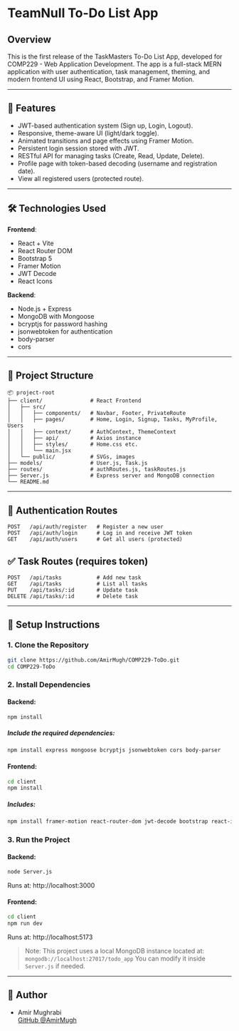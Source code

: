 # TeamNull To-Do List App

## Overview
This is the first release of the TaskMasters To-Do List App, developed for COMP229 - Web Application Development. The app is a full-stack MERN application with user authentication, task management, theming, and modern frontend UI using React, Bootstrap, and Framer Motion.

---

## 🌟 Features
- JWT-based authentication system (Sign up, Login, Logout).
- Responsive, theme-aware UI (light/dark toggle).
- Animated transitions and page effects using Framer Motion.
- Persistent login session stored with JWT.
- RESTful API for managing tasks (Create, Read, Update, Delete).
- Profile page with token-based decoding (username and registration date).
- View all registered users (protected route).

---

## 🛠️ Technologies Used
**Frontend**:
- React + Vite
- React Router DOM
- Bootstrap 5
- Framer Motion
- JWT Decode
- React Icons

**Backend**:
- Node.js + Express
- MongoDB with Mongoose
- bcryptjs for password hashing
- jsonwebtoken for authentication
- body-parser
- cors

---

## 📂 Project Structure
```
📦 project-root
├── client/               # React Frontend
│   ├── src/
│   │   ├── components/   # Navbar, Footer, PrivateRoute
│   │   ├── pages/        # Home, Login, Signup, Tasks, MyProfile, Users
│   │   ├── context/      # AuthContext, ThemeContext
│   │   ├── api/          # Axios instance
│   │   ├── styles/       # Home.css etc.
│   │   └── main.jsx
│   └── public/           # SVGs, images
├── models/               # User.js, Task.js
├── routes/               # authRoutes.js, taskRoutes.js
├── Server.js             # Express server and MongoDB connection
└── README.md
```

---

## 🔐 Authentication Routes
```
POST   /api/auth/register   # Register a new user
POST   /api/auth/login      # Log in and receive JWT token
GET    /api/auth/users      # Get all users (protected)
```

## ✅ Task Routes (requires token)
```
POST   /api/tasks           # Add new task
GET    /api/tasks           # List all tasks
PUT    /api/tasks/:id       # Update task
DELETE /api/tasks/:id       # Delete task
```

---

## 🚀 Setup Instructions

### 1. Clone the Repository
```bash
git clone https://github.com/AmirMugh/COMP229-ToDo.git
cd COMP229-ToDo
```

### 2. Install Dependencies
#### Backend:
```bash
npm install
```
##### Include the required dependencies:
```bash
npm install express mongoose bcryptjs jsonwebtoken cors body-parser
```

#### Frontend:
```bash
cd client
npm install
```
##### Includes:
```bash
npm install framer-motion react-router-dom jwt-decode bootstrap react-icons
```

### 3. Run the Project
#### Backend:
```bash
node Server.js
```
Runs at: http://localhost:3000

#### Frontend:
```bash
cd client
npm run dev
```
Runs at: http://localhost:5173

> Note: This project uses a local MongoDB instance located at:
> `mongodb://localhost:27017/todo_app`
> You can modify it inside `Server.js` if needed.
---

## 👤 Author
- Amir Mughrabi  
  [GitHub @AmirMugh](https://github.com/AmirMugh)
